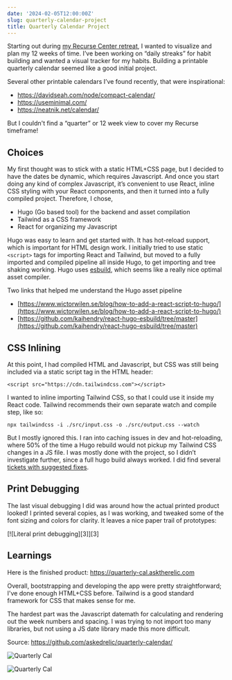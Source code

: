 ```yaml
---
date: '2024-02-05T12:00:00Z'
slug: quarterly-calendar-project
title: Quarterly Calendar Project
---
```



Starting out during [my Recurse Center retreat](/2024/01/05/joining-recurse-w2-2024/), I wanted to visualize and plan my 12 weeks of time. I’ve been working on “daily streaks” for habit building and wanted a visual tracker for my habits. Building a printable quarterly calendar seemed like a good initial project.

Several other printable calendars I’ve found recently, that were inspirational: 

- <https://davidseah.com/node/compact-calendar/>
- <https://useminimal.com/>
- <https://neatnik.net/calendar/>

But I couldn't find a “quarter” or 12 week view to cover my Recurse timeframe!

## Choices
My first thought was to stick with a static HTML+CSS page, but I decided to have the dates be dynamic, which requires Javascript. And once you start doing any kind of complex Javascript, it’s convenient to use React, inline CSS  styling with your React components, and then it turned into a fully compiled project. Therefore, I chose,

- Hugo (Go based tool) for the backend and asset compilation
- Tailwind as a CSS framework
- React for organizing my Javascript

Hugo was easy to learn and get started with. It has hot-reload support, which is important for HTML design work. I initially tried to use static `<script>` tags for importing React and Tailwind, but moved to a fully imported and compiled pipeline all inside Hugo, to get importing and tree shaking working. Hugo uses [esbuild](https://esbuild.github.io), which seems like a really nice optimal asset compiler.

Two links that helped me understand the Hugo asset pipeline

- [https://www.wictorwilen.se/blog/how-to-add-a-react-script-to-hugo/](https://www.wictorwilen.se/blog/how-to-add-a-react-script-to-hugo/)
- [https://github.com/kaihendry/react-hugo-esbuild/tree/master](https://github.com/kaihendry/react-hugo-esbuild/tree/master)

## CSS Inlining

At this point, I had compiled HTML and Javascript, but CSS was still being included via a static script tag in the HTML header:

	<script src="https://cdn.tailwindcss.com"></script>

I wanted to inline importing Tailwind CSS, so that I could use it inside my React code. Tailwind recommends their own separate watch and compile step, like so:

    npx tailwindcss -i ./src/input.css -o ./src/output.css --watch

But I mostly ignored this. I ran into caching issues in dev and hot-reloading, where 50% of the time a Hugo rebuild would not pickup my Tailwind CSS changes in a JS file. I was mostly done with the project, so I didn’t investigate further, since a full hugo build always worked. I did find several [tickets with suggested fixes](https://github.com/gohugoio/hugo/issues/8343).

## Print Debugging

The last visual debugging I did was around how the actual printed product looked! I printed several copies, as I was working, and tweaked some of the font sizing and colors for clarity. It leaves a nice paper trail of prototypes: 

<span class="aligncenter">
[![Literal print debugging][3]][3]
</span>

## Learnings

Here is the finished product: <https://quarterly-cal.asktherelic.com>

Overall, bootstrapping and developing the app were pretty straightforward; I've done enough HTML+CSS before. Tailwind is a good standard framework for CSS that makes sense for me.

The hardest part was the Javascript datemath for calculating and rendering out the week numbers and spacing. I was trying to not import too many libraries, but not using a JS date library made this more difficult.

Source: <https://github.com/askedrelic/quarterly-calendar/>

![Quarterly Cal][1]

![Quarterly Cal][2]


[1]: /pic/2024-02-02-quarterly-cal-preview.png
[2]: /pic/2024-02-02-quarterly-cal.png
[3]: /pic/2024-02-02-print-debugging.png

